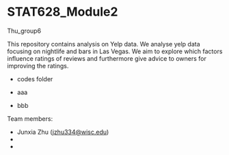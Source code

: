 # STAT628_Module2
Thu_group6

This repository contains analysis on Yelp data. We analyse yelp data focusing on nightlife and bars in Las Vegas. We aim to explore which factors influence ratings of reviews and furthermore give advice to owners for improving the ratings. 

* codes folder 
- aaa
+ bbb



Team members:
+ Junxia Zhu (jzhu334@wisc.edu)
+ 
+ 
